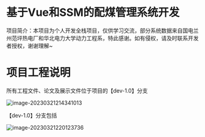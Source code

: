 # 基于Vue和SSM的配煤管理系统开发

项目简介：本项目为个人开发全栈项目，仅供学习交流，部分系统数据来自国电兰州范坪热电厂和华北电力大学动力工程系，特此感谢。如有侵权，请及时联系开发者授权，谢谢理解~

# 项目工程说明

所有工程文件、论文及展示文件位于项目的【dev-1.0】分支

![image-20230321214341013](D:\projects\commit\coalScheme\imgs\git分支.png)

【dev-1.0】分支包括

![image-20230321220123736](D:\projects\commit\coalScheme\imgs\git分支文件夹介绍.png)